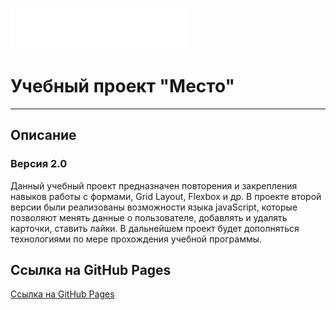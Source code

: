 ![](./images/Vector.svg)
# Учебный проект "Место"
--------------
## Описание
### Версия 2.0
Данный учебный проект предназначен повторения и закрепления навыков работы с формами, Grid Layout, Flexbox и др.
В проекте второй версии были реализованы возможности языка javaScript, которые позволяют менять данные о пользователе, добавлять и удалять карточки, ставить лайки.
В дальнейшем проект будет дополняться технологиями по мере прохождения учебной программы.

## Ссылка на GitHub Pages
[Ссылка на GitHub Pages](https://yansamoilov.github.io/mesto/index.html)
